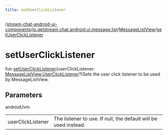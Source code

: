 ```yaml
---
title: setUserClickListener
---
```

/[stream-chat-android-ui-components](../../index.md)/[io.getstream.chat.android.ui.message.list](../index.md)/[MessageListView](index.md)/[setUserClickListener](setUserClickListener.md)  
  
  
  
# setUserClickListener  
fun [setUserClickListener](setUserClickListener.md)(userClickListener: [MessageListView.UserClickListener](UserClickListener/index.md)?)Sets the user click listener to be used by MessageListView.  
  
## Parameters  
  
androidJvm  
  
| | |
|---|---|
| <a name="io.getstream.chat.android.ui.message.list/MessageListView/setUserClickListener/#io.getstream.chat.android.ui.message.list.MessageListView.UserClickListener?/PointingToDeclaration/"></a>userClickListener| <a name="io.getstream.chat.android.ui.message.list/MessageListView/setUserClickListener/#io.getstream.chat.android.ui.message.list.MessageListView.UserClickListener?/PointingToDeclaration/"></a>The listener to use. If null, the default will be used instead.|
  

